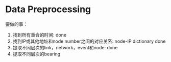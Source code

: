 # Data Preprocessing

要做的事：

1. 找到所有重合的时间:  done
2. 找到IP或其他地址和node number之间的对应关系: node-IP dictionary done
3. 提取不同层次的link，network，event和node: done
4. 提取不同层次的bearing
